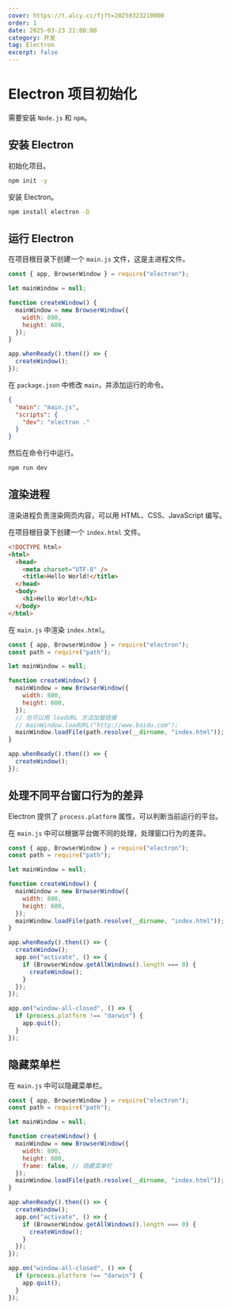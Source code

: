 ```yaml
---
cover: https://t.alcy.cc/fj?t=20250323210000
order: 1
date: 2025-03-23 21:00:00
category: 开发
tag: Electron
excerpt: false
---
```


# Electron 项目初始化

需要安装 `Node.js` 和 `npm`。

## 安装 Electron

初始化项目。

```sh
npm init -y
```

安装 Electron。

```sh
npm install electron -D
```

## 运行 Electron

在项目根目录下创建一个 `main.js` 文件，这是主进程文件。

```js
const { app, BrowserWindow } = require("electron");

let mainWindow = null;

function createWindow() {
  mainWindow = new BrowserWindow({
    width: 800,
    height: 600,
  });
}

app.whenReady().then(() => {
  createWindow();
});
```

在 `package.json` 中修改 `main`，并添加运行的命令。

```json
{
  "main": "main.js",
  "scripts": {
    "dev": "electron ."
  }
}
```

然后在命令行中运行。

```sh
npm run dev
```

## 渲染进程

渲染进程负责渲染网页内容，可以用 HTML、CSS、JavaScript 编写。

在项目根目录下创建一个 `index.html` 文件。

```html
<!DOCTYPE html>
<html>
  <head>
    <meta charset="UTF-8" />
    <title>Hello World!</title>
  </head>
  <body>
    <h1>Hello World!</h1>
  </body>
</html>
```

在 `main.js` 中渲染 `index.html`。

```js
const { app, BrowserWindow } = require("electron");
const path = require("path");

let mainWindow = null;

function createWindow() {
  mainWindow = new BrowserWindow({
    width: 800,
    height: 600,
  });
  // 也可以用 loadURL 方法加载链接
  // mainWindow.loadURL("http://www.baidu.com");
  mainWindow.loadFile(path.resolve(__dirname, "index.html"));
}

app.whenReady().then(() => {
  createWindow();
});
```

## 处理不同平台窗口行为的差异

Electron 提供了 `process.platform` 属性，可以判断当前运行的平台。

在 `main.js` 中可以根据平台做不同的处理，处理窗口行为的差异。

```javascript
const { app, BrowserWindow } = require("electron");
const path = require("path");

let mainWindow = null;

function createWindow() {
  mainWindow = new BrowserWindow({
    width: 800,
    height: 600,
  });
  mainWindow.loadFile(path.resolve(__dirname, "index.html"));
}

app.whenReady().then(() => {
  createWindow();
  app.on("activate", () => {
    if (BrowserWindow.getAllWindows().length === 0) {
      createWindow();
    }
  });
});

app.on("window-all-closed", () => {
  if (process.platform !== "darwin") {
    app.quit();
  }
});
```

## 隐藏菜单栏

在 `main.js` 中可以隐藏菜单栏。

```javascript
const { app, BrowserWindow } = require("electron");
const path = require("path");

let mainWindow = null;

function createWindow() {
  mainWindow = new BrowserWindow({
    width: 800,
    height: 600,
    frame: false, // 隐藏菜单栏
  });
  mainWindow.loadFile(path.resolve(__dirname, "index.html"));
}

app.whenReady().then(() => {
  createWindow();
  app.on("activate", () => {
    if (BrowserWindow.getAllWindows().length === 0) {
      createWindow();
    }
  });
});

app.on("window-all-closed", () => {
  if (process.platform !== "darwin") {
    app.quit();
  }
});
```

